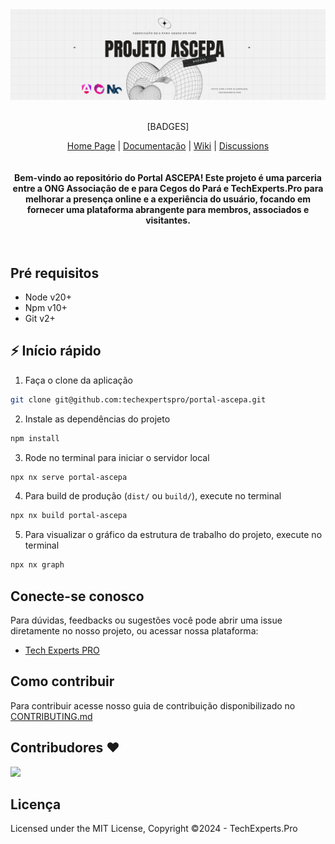 <div align="center">
<a href="#">
    <img alt="ascepa logo" src="public/header-repo.png">
</a>

<br/>
<br/>

[BADGES]

<div align="center">
    <a href="#">Home Page</a> |
    <a href="#">Documentação</a> |
    <a href="https://github.com/techexpertspro/portal-ascepa/wiki">Wiki</a> |
    <a href="https://github.com/techexpertspro/portal-ascepa/discussions">Discussions</a>
</div>
</div>

<br/>
<br/>

<div align="center"><strong>Bem-vindo ao repositório do Portal ASCEPA! Este projeto é uma parceria entre a ONG Associação de e para Cegos do Pará e TechExperts.Pro para melhorar a presença online e a experiência do usuário, focando em fornecer uma plataforma abrangente para membros, associados e visitantes.</strong></div>
<br />
<br />

## Pré requisitos

- Node v20+
- Npm v10+
- Git v2+

## ⚡ Início rápido

1. Faça o clone da aplicação

```sh
git clone git@github.com:techexpertspro/portal-ascepa.git
```

2. Instale as dependências do projeto

```sh
npm install
```

3. Rode no terminal para iniciar o servidor local

```sh
npx nx serve portal-ascepa
```

4. Para build de produção (`dist/` ou `build/`), execute no terminal

```sh
npx nx build portal-ascepa
```

5. Para visualizar o gráfico da estrutura de trabalho do projeto, execute no terminal

```sh
npx nx graph
```

## Conecte-se conosco

Para dúvidas, feedbacks ou sugestões você pode abrir uma issue diretamente no nosso projeto, ou acessar nossa plataforma:

- [Tech Experts PRO](https://techesxperts.pro)

## Como contribuir

Para contribuir acesse nosso guia de contribuição disponibilizado no [CONTRIBUTING.md](CONTRIBUTING.md)

## Contribudores ❤️

<a href="https://github.com/techexpertspro/portal-ascepa/graphs/contributors">
  <img src="https://contrib.rocks/image?repo=techexpertspro/portal-ascepa" />
</a>

## Licença

Licensed under the MIT License, Copyright ©2024 - TechExperts.Pro
